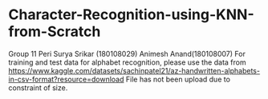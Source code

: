 # Character-Recognition-using-KNN-from-Scratch
Group 11
Peri Surya Srikar (180108029)
Animesh Anand(180108007)
For training and test data for alphabet recognition, please use the data from https://www.kaggle.com/datasets/sachinpatel21/az-handwritten-alphabets-in-csv-format?resource=download
File has not been upload due to constraint of size.
